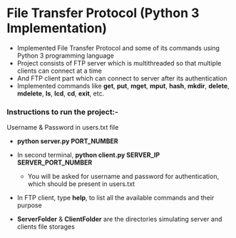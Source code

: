#  File Transfer Protocol (Python 3 Implementation)


* Implemented File Transfer Protocol and some of its commands using Python 3 programming language
* Project consists of FTP server which is multithreaded so that multiple clients can connect at a time
* And FTP client part which can connect to server after its authentication
* Implemented commands like **get**, **put**, **mget**, **mput**, **hash**, **mkdir**, **delete**, **mdelete**, **ls**, **lcd**, **cd**, **exit**, etc.



### Instructions to run the project:-
Username & Password in users.txt file

* **python server.py PORT_NUMBER**

* In second terminal, **python client.py SERVER_IP SERVER_PORT_NUMBER**
  * You will be asked for username and password for authentication, which should be present in users.txt
  
* In FTP client, type **help**, to list all the available commands and their purpose

* **ServerFolder** & **ClientFolder** are the directories simulating server and clients file storages
